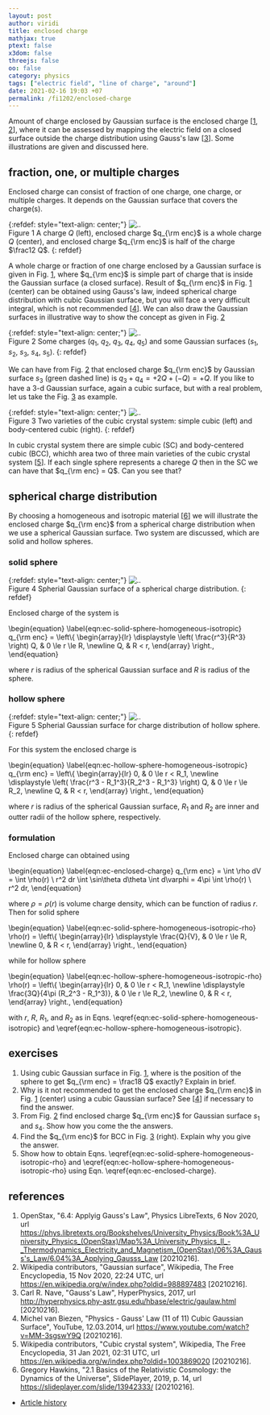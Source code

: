 ```yaml
---
layout: post
author: viridi
title: enclosed charge
mathjax: true
ptext: false
x3dom: false
threejs: false
oo: false
category: physics
tags: ["electric field", "line of charge", "around"]
date: 2021-02-16 19:03 +07
permalink: /fi1202/enclosed-charge
---
```

Amount of charge enclosed by Gaussian surface is the enclosed charge [[1](#ref1), [2](#ref2)], where it can be assessed by mapping the electric field on a closed surface outside the charge distribution using Gauss's law [[3](#ref3)]. Some illustrations are given and discussed here.


## fraction, one, or multiple charges
Enclosed charge can consist of fraction of one charge, one charge, or multiple charges. It depends on the Gaussian surface that covers the charge(s).
 
{:refdef: style="text-align: center;"}
![..](/assets/img/phys/electrostatics/qenc/half-sphere-in-box.png)
<br />
Figure <a name="fig:ec-half-sphere-in-box">1</a> A charge $Q$ (left), enclosed charge $q_{\rm enc}$ is a whole charge $Q$ (center), and enclosed charge $q_{\rm enc}$ is half of the charge $\frac12 Q$.
{: refdef}

A whole charge or fraction of one charge enclosed by a Gaussian surface is given in Fig. <a href="#fig:ec-half-sphere-in-box">1</a>, where $q_{\rm enc}$ is simple part of charge that is inside the Gaussian surface (a closed surface). Result of $q_{\rm enc}$ in Fig. <a href="#fig:ec-half-sphere-in-box">1</a> (center) can be obtained using Gauss's law, indeed spherical charge distribution with cubic Gaussian surface, but you will face a very difficult integral, which is not recommended [[4](#ref4)]. We can also draw the Gaussian surfaces in illustrative way to show the concept as given in Fig. <a href="#fig:ec-qenc-surface-concept">2</a>

{:refdef: style="text-align: center;"}
![..](/assets/img/phys/electrostatics/qenc/qenc-surface-concept.png)
<br />
Figure <a name="fig:ec-qenc-surface-concept">2</a> Some charges ($q_1$, $q_2$, $q_3$, $q_4$, $q_5$) and some Gaussian surfaces ($s_1$, $s_2$, $s_3$, $s_4$, $s_5$).
{: refdef}

We can have from Fig. <a href="#fig:ec-qenc-surface-concept">2</a> that enclosed charge $q_{\rm enc}$ by Gaussian surface $s_3$ (green dashed line) is $q_3 + q_4 = +2Q + (-Q) = +Q$. If you like to have a 3-d Gaussian surface, again a cubic surface, but with a real problem, let us take the Fig. <a href="#fig:ec-cell-sc-bcc">3</a> as example.

{:refdef: style="text-align: center;"}
![..](/assets/img/phys/electrostatics/qenc/cell-sc-bcc.png)
<br />
Figure <a name="fig:ec-cell-sc-bcc">3</a> Two varieties of the cubic crystal system: simple cubic (left) and body-centered cubic (right).
{: refdef}

In cubic crystal system there are simple cubic (SC) and body-centered cubic (BCC), whichh area two of three main varieties of the cubic crystal system [[5](#ref5)]. If each single sphere represents a charege $Q$ then in the SC we can have that $q_{\rm enc} = Q$. Can you see that?


## spherical charge distribution
By choosing a homogeneous and isotropic material [[6](#ref6)] we will illustrate the enclosed charge $q_{\rm enc}$ from a spherical charge distribution when we use a spherical Gaussian surface. Two system are discussed, which are solid and hollow spheres.

### solid sphere
{:refdef: style="text-align: center;"}
![..](/assets/img/phys/electrostatics/qenc/sphere-in-sphere.png)
<br />
Figure <a name="fig:ec-sphere-in-sphere">4</a> Spherial Gaussian surface of a spherical charge distribution.
{: refdef}

Enclosed charge of the system is

\begin{equation}
\label{eqn:ec-solid-sphere-homogeneous-isotropic}
q_{\rm enc} = \left\\{
\begin{array}{lr}
\displaystyle \left( \frac{r^3}{R^3} \right) Q, & 0 \le r \le R, \newline
Q, & R < r,
\end{array}
\right.,
\end{equation}

where $r$ is radius of the spherical Gaussian surface and $R$ is radius of the sphere.

### hollow sphere
{:refdef: style="text-align: center;"}
![..](/assets/img/phys/electrostatics/qenc/hollow-sphere-in-sphere.png)
<br />
Figure <a name="fig:ec-hollow-sphere-in-sphere">5</a> Spherial Gaussian surface for charge distribution of hollow sphere.
{: refdef}

For this system the enclosed charge is

\begin{equation}
\label{eqn:ec-hollow-sphere-homogeneous-isotropic}
q_{\rm enc} = \left\\{
\begin{array}{lr}
0, & 0 \le r < R_1, \newline
\displaystyle \left( \frac{r^3 - R_1^3}{R_2^3 - R_1^3} \right) Q, & 0 \le r \le R_2, \newline
Q, & R < r,
\end{array}
\right.,
\end{equation}

where $r$ is radius of the spherical Gaussian surface, $R_1$ and $R_2$ are inner and outter radii of the hollow sphere, respectively.

### formulation
Enclosed charge can obtained using

\begin{equation}
\label{eqn:ec-enclosed-charge}
q_{\rm enc} = \int \rho dV = \int \rho(r) \ r^2 dr \int \sin\theta d\theta \int d\varphi = 4\pi \int \rho(r) \ r^2 dr,
\end{equation}

where $\rho = \rho(r)$ is volume charge density, which can be function of radius $r$. Then for solid sphere 

\begin{equation}
\label{eqn:ec-solid-sphere-homogeneous-isotropic-rho}
\rho(r) = \left\\{
\begin{array}{lr}
\displaystyle \frac{Q}{V}, & 0 \le r \le R, \newline
0, & R < r,
\end{array}
\right.,
\end{equation}

while for hollow sphere

\begin{equation}
\label{eqn:ec-hollow-sphere-homogeneous-isotropic-rho}
\rho(r) = \left\\{
\begin{array}{lr}
0, & 0 \le r < R_1, \newline
\displaystyle \frac{3Q}{4\pi (R_2^3 - R_1^3)}, & 0 \le r \le R_2, \newline
0, & R < r,
\end{array}
\right.,
\end{equation}

with $r$, $R$, $R_1$, and $R_2$ as in Eqns. \eqref{eqn:ec-solid-sphere-homogeneous-isotropic} and \eqref{eqn:ec-hollow-sphere-homogeneous-isotropic}.


## exercises
1. Using cubic Gaussian surface in Fig. <a href="#fig:ec-half-sphere-in-box">1</a>, where is the position of the sphere to get $q_{\rm enc} = \frac18 Q$ exactly? Explain in brief.
2. Why is it not recommended to get the enclosed charge $q_{\rm enc}$ in Fig. <a href="#fig:ec-half-sphere-in-box">1</a> (center) using a cubic Gaussian surface? See [[4](#ref4)] if necessary to find the answer.
3. From Fig. <a href="#fig:ec-qenc-surface-concept">2</a> find enclosed charge $q_{\rm enc}$ for Gaussian surface $s_1$ and $s_4$. Show how you come the the answers.
4. Find the $q_{\rm enc}$ for BCC in Fig. <a href="#fig:ec-cell-sc-bcc">3</a> (right). Explain why you give the answer.
5. Show how to obtain Eqns. \eqref{eqn:ec-solid-sphere-homogeneous-isotropic-rho} and \eqref{eqn:ec-hollow-sphere-homogeneous-isotropic-rho} using Eqn. \eqref{eqn:ec-enclosed-charge}.


## references
1. <a name="ref1"></a>OpenStax, "6.4: Applyig Gauss's Law", Physics LibreTexts, 6 Nov 2020, url <https://phys.libretexts.org/Bookshelves/University_Physics/Book%3A_University_Physics_(OpenStax)/Map%3A_University_Physics_II_-_Thermodynamics_Electricity_and_Magnetism_(OpenStax)/06%3A_Gauss's_Law/6.04%3A_Applying_Gausss_Law> [20210216].
2. <a name="ref2"></a>Wikipedia contributors, "Gaussian surface", Wikipedia, The Free Encyclopedia, 15 Nov 2020, 22:24 UTC, url <https://en.wikipedia.org/w/index.php?oldid=988897483> [20210216].
3. <a name="ref3"></a>Carl R. Nave, "Gauss's Law", HyperPhysics, 2017, url <http://hyperphysics.phy-astr.gsu.edu/hbase/electric/gaulaw.html> [20210216].
4. <a name="ref4"></a>Michel van Biezen, "Physics - Gauss' Law (11 of 11) Cubic Gaussian Surface", YouTube, 12.03.2014, url <https://www.youtube.com/watch?v=MM-3sgswY9Q> [20210216].
5. <a name="ref5"></a>Wikipedia contributors, "Cubic crystal system", Wikipedia, The Free Encyclopedia, 31 Jan 2021, 02:31 UTC, url <https://en.wikipedia.org/w/index.php?oldid=1003869020> [20210216].
6. <a name="ref6"></a>Gregory Hawkins, "2.1 Basics of the Relativistic Cosmology: the Dynamics of the Universe", SlidePlayer, 2019, p. 14, url <https://slideplayer.com/slide/13942333/> [20210216].

+ [Article history](https://github.com/butiran/butiran.github.io/commits/master/_posts/fi1202/2021-02-16-enclosed-charge.md)
